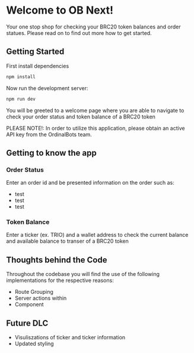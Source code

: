 # Welcome to OB Next! 
Your one stop shop for checking your BRC20 token balances and order statues. Please read on to find out more how to get started.

## Getting Started

First install dependencies
```bash
npm install
```

Now run the development server:

```bash
npm run dev
```

You will be greeted to a welcome page where you are able to navigate to check your order status and token balance of a BRC20 token

PLEASE NOTE!: In order to utilize this application, please obtain an active API key from the OrdinalBots team.

## Getting to know the app

### Order Status
Enter an order id and be presented information on the order such as:
- test
- test
- test

### Token Balance
Enter a ticker (ex. TRIO) and a wallet address to check the current balance and available balance to transer of a BRC20 token


## Thoughts behind the Code
Throughout the codebase you will find the use of the following implementations for the respective reasons:

- Route Grouping
- Server actions within 
- Component



## Future DLC

- Visuliszations of ticker and ticker information
- Updated styling

